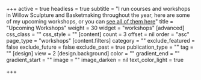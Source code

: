 +++
active = true
headless = true
subtitle = "I run courses and workshops in Willow Sculpture and Basketmaking throughout the year, here are some of my upcoming workshops, or you can [see all of them here](/workshops)"
title = "Upcoming Workshops"
weight = 30
widget = "workshops"
[advanced]
css_class = ""
css_style = ""
[content]
count = 3
offset = nil
order = "asc"
page_type = "workshops"
[content.filters]
category = ""
exclude_featured = false
exclude_future = false
exclude_past = true
publication_type = ""
tag = ""
[design]
view = 2
[design.background]
color = ""
gradient_end = ""
gradient_start = ""
image = ""
image_darken = nil
text_color_light = true

+++
